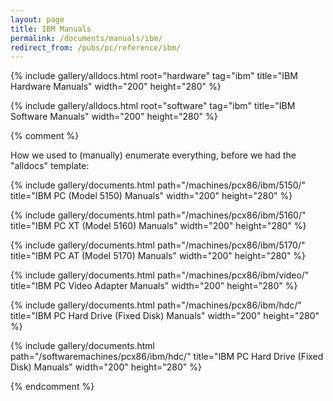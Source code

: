 ```yaml
---
layout: page
title: IBM Manuals
permalink: /documents/manuals/ibm/
redirect_from: /pubs/pc/reference/ibm/
---
```


{% include gallery/alldocs.html root="hardware" tag="ibm" title="IBM Hardware Manuals" width="200" height="280" %}

{% include gallery/alldocs.html root="software" tag="ibm" title="IBM Software Manuals" width="200" height="280" %}

{% comment %}

How we used to (manually) enumerate everything, before we had the "alldocs" template:

{% include gallery/documents.html path="/machines/pcx86/ibm/5150/" title="IBM PC (Model 5150) Manuals" width="200" height="280" %}

{% include gallery/documents.html path="/machines/pcx86/ibm/5160/" title="IBM PC XT (Model 5160) Manuals" width="200" height="280" %}

{% include gallery/documents.html path="/machines/pcx86/ibm/5170/" title="IBM PC AT (Model 5170) Manuals" width="200" height="280" %}

{% include gallery/documents.html path="/machines/pcx86/ibm/video/" title="IBM PC Video Adapter Manuals" width="200" height="280" %}

{% include gallery/documents.html path="/machines/pcx86/ibm/hdc/" title="IBM PC Hard Drive (Fixed Disk) Manuals" width="200" height="280" %}

{% include gallery/documents.html path="/softwaremachines/pcx86/ibm/hdc/" title="IBM PC Hard Drive (Fixed Disk) Manuals" width="200" height="280" %}

{% endcomment %}
